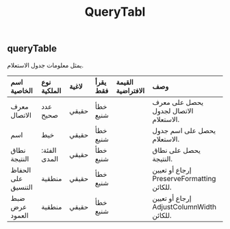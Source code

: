 ﻿---
title: QueryTabl
second_title: Aspose.Cells Cloud Documen
type: docs
url: /ar/specification/model/querytable/
description: "Aspose.Cells مواصفات النموذج السحابي: QueryTable. تعامل بسهولة مع Excel ومستندات جداول البيانات الأخرى التي تحتوي على ميزات مثل الفتح والتوليد والتحرير والتقسيم والدمج والمقارنة والتحويل"
weight: 50
---
## **queryTable**

 يمثل معلومات جدول الاستعلام.

| اسم الخاصية| نوع الملكية| لاغية| يقرأ فقط| القيمة الافتراضية| وصف|
|:- |:- |:- |:- |:- |:- |
| معرف الاتصال| عدد صحيح| حقيقي| خطأ شنيع|| يحصل على معرف الاتصال لجدول الاستعلام.|
| اسم| خيط| حقيقي| خطأ شنيع|| يحصل على اسم جدول الاستعلام.|
| نطاق النتيجة| الفئة: المدى| حقيقي| خطأ شنيع|| يحصل على نطاق النتيجة.|
| الحفاظ على التنسيق| منطقية| حقيقي| خطأ شنيع|| إرجاع أو تعيين PreserveFormatting للكائن.|
| ضبط عرض العمود| منطقية| حقيقي| خطأ شنيع|| إرجاع أو تعيين AdjustColumnWidth للكائن.|

